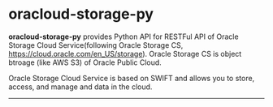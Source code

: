
# oracloud-storage-py

**oracloud-storage-py** provides Python API for RESTFul API of Oracle Storage Cloud
Service(following Oracle Storage CS, https://cloud.oracle.com/en_US/storage).
Oracle Storage CS is object btroage (like AWS S3) of Oracle Public Cloud.

Oracle Storage Cloud Service is based on SWIFT and allows you
to store, access, and manage and data in the cloud.

----
